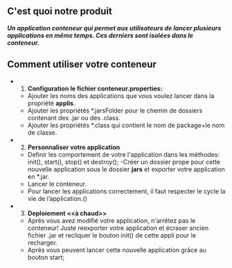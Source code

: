 
## C'est quoi notre produit
___Un application conteneur qui permet aux utilisateurs de lancer plusieurs applications en même temps. Ces derniers sont isolées dans le conteneur.___

## Comment utiliser votre conteneur
 - 1. __Configuration le fichier conteneur.properties:__
	- Ajouter les noms des applications que vous voulez lancer dans la propriété **applis**.
	- Ajouter les propriétés *.jarsFolder pour le chemin de dossiers contenant des .jar ou des .class.
	- Ajouter les propriétés *.class qui contient le nom de package+le nom de classe.
- 2. __Personnaliser votre application__
	- Definir les comportement de votre l'application dans les méthodes: init(), start(), stop() et destroy();
	 -Créer un dossier prope pour cette nouvelle application sous le dossier **jars** et exporter votre application 		      en *.jar.
	- Lancer le conteneur.
	- Pour lancer les applications correctement, il faut respecter le cycle la vie de l’application.()
- 3. __Deploiement <<à chaud>>__
	- Après vous avez modifié votre application, n'arrêtez pas  le conteneur! Juste reexporter votre application et                 écraser ancien fichier .jar et recliquer le bouton init() de cette appli pour le recharger.
	- Après vous peuvent lancer cette nouvelle application grâce au bouton start;
